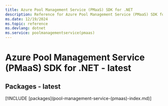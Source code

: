 ```yaml
---
title: Azure Pool Management Service (PMaaS) SDK for .NET
description: Reference for Azure Pool Management Service (PMaaS) SDK for .NET
ms.date: 12/19/2024
ms.topic: reference
ms.devlang: dotnet
ms.service: poolmanagementservice(pmaas)
---
```

# Azure Pool Management Service (PMaaS) SDK for .NET - latest
## Packages - latest
[!INCLUDE [packages](pool-management-service-(pmaas\)-index.md)]